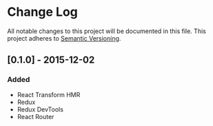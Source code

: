 # Change Log
All notable changes to this project will be documented in this file.
This project adheres to [Semantic Versioning](http://semver.org/).

## [0.1.0] - 2015-12-02
### Added
- React Transform HMR
- Redux
- Redux DevTools
- React Router